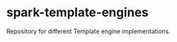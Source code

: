 spark-template-engines
======================

Repository for different Template engine implementations. 
